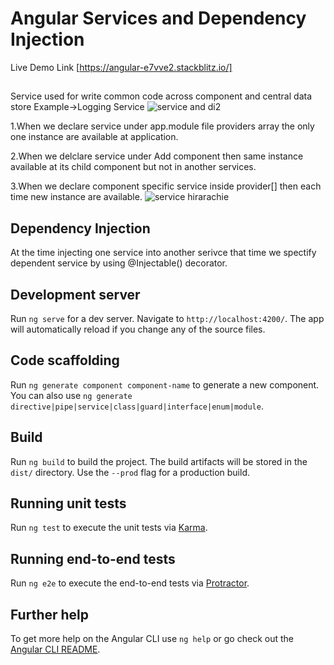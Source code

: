 # Angular Services and Dependency Injection 
Live Demo Link
[https://angular-e7vve2.stackblitz.io/]
##
Service used for write common code across component and  central data store 
Example->Logging Service 
![service and di2](https://user-images.githubusercontent.com/31009314/43679253-f5ee9c58-983f-11e8-80e3-35ec09ed1bc9.PNG)

1.When we declare service under app.module file providers array the only one instance are available at application.

2.When we delclare service under Add component then same instance available at its child component but not in another services.

3.When we declare component specific service inside provider[] then each time new instance are available. 
![service hirarachie](https://user-images.githubusercontent.com/31009314/43679254-f62b527e-983f-11e8-8bc0-f6b1c5c8bafd.PNG)


## Dependency Injection
  At the time injecting one service into another serivce that time we spectify dependent service by using @Injectable() decorator.
## Development server

Run `ng serve` for a dev server. Navigate to `http://localhost:4200/`. The app will automatically reload if you change any of the source files.

## Code scaffolding

Run `ng generate component component-name` to generate a new component. You can also use `ng generate directive|pipe|service|class|guard|interface|enum|module`.

## Build

Run `ng build` to build the project. The build artifacts will be stored in the `dist/` directory. Use the `--prod` flag for a production build.

## Running unit tests

Run `ng test` to execute the unit tests via [Karma](https://karma-runner.github.io).

## Running end-to-end tests

Run `ng e2e` to execute the end-to-end tests via [Protractor](http://www.protractortest.org/).

## Further help

To get more help on the Angular CLI use `ng help` or go check out the [Angular CLI README](https://github.com/angular/angular-cli/blob/master/README.md).
